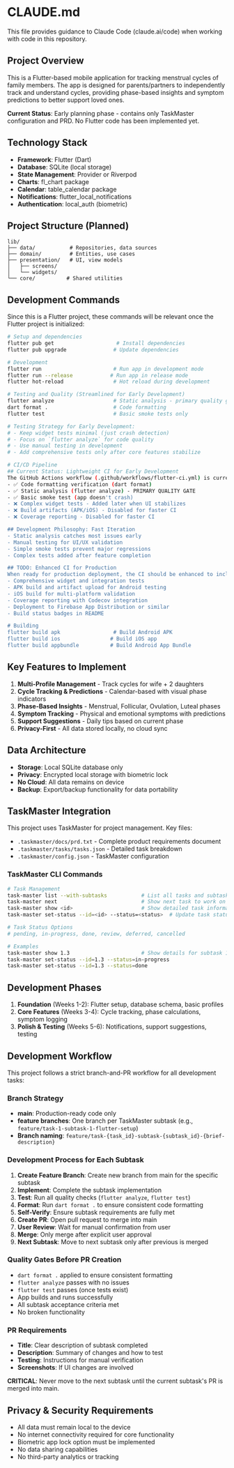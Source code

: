# CLAUDE.md

This file provides guidance to Claude Code (claude.ai/code) when working with code in this repository.

## Project Overview

This is a Flutter-based mobile application for tracking menstrual cycles of family members. The app is designed for parents/partners to independently track and understand cycles, providing phase-based insights and symptom predictions to better support loved ones.

**Current Status**: Early planning phase - contains only TaskMaster configuration and PRD. No Flutter code has been implemented yet.

## Technology Stack

- **Framework**: Flutter (Dart)
- **Database**: SQLite (local storage)
- **State Management**: Provider or Riverpod
- **Charts**: fl_chart package
- **Calendar**: table_calendar package
- **Notifications**: flutter_local_notifications
- **Authentication**: local_auth (biometric)

## Project Structure (Planned)

```
lib/
├── data/           # Repositories, data sources
├── domain/         # Entities, use cases
├── presentation/   # UI, view models
│   ├── screens/
│   └── widgets/
└── core/          # Shared utilities
```

## Development Commands

Since this is a Flutter project, these commands will be relevant once the Flutter project is initialized:

```bash
# Setup and dependencies
flutter pub get                    # Install dependencies
flutter pub upgrade               # Update dependencies

# Development
flutter run                       # Run app in development mode
flutter run --release            # Run app in release mode
flutter hot-reload                # Hot reload during development

# Testing and Quality (Streamlined for Early Development)
flutter analyze                   # Static analysis - primary quality gate
dart format .                     # Code formatting
flutter test                      # Basic smoke tests only

# Testing Strategy for Early Development:
# - Keep widget tests minimal (just crash detection)
# - Focus on `flutter analyze` for code quality
# - Use manual testing in development
# - Add comprehensive tests only after core features stabilize

# CI/CD Pipeline
## Current Status: Lightweight CI for Early Development
The GitHub Actions workflow (.github/workflows/flutter-ci.yml) is currently simplified for early development:
- ✅ Code formatting verification (dart format)
- ✅ Static analysis (flutter analyze) - PRIMARY QUALITY GATE
- ✅ Basic smoke test (app doesn't crash)
- ❌ Complex widget tests - Added later when UI stabilizes
- ❌ Build artifacts (APK/iOS) - Disabled for faster CI
- ❌ Coverage reporting - Disabled for faster CI

## Development Philosophy: Fast Iteration
- Static analysis catches most issues early
- Manual testing for UI/UX validation  
- Simple smoke tests prevent major regressions
- Complex tests added after feature completion

## TODO: Enhanced CI for Production
When ready for production deployment, the CI should be enhanced to include:
- Comprehensive widget and integration tests
- APK build and artifact upload for Android testing
- iOS build for multi-platform validation
- Coverage reporting with Codecov integration
- Deployment to Firebase App Distribution or similar
- Build status badges in README

# Building
flutter build apk                 # Build Android APK
flutter build ios                # Build iOS app
flutter build appbundle          # Build Android App Bundle
```

## Key Features to Implement

1. **Multi-Profile Management** - Track cycles for wife + 2 daughters
2. **Cycle Tracking & Predictions** - Calendar-based with visual phase indicators
3. **Phase-Based Insights** - Menstrual, Follicular, Ovulation, Luteal phases
4. **Symptom Tracking** - Physical and emotional symptoms with predictions
5. **Support Suggestions** - Daily tips based on current phase
6. **Privacy-First** - All data stored locally, no cloud sync

## Data Architecture

- **Storage**: Local SQLite database only
- **Privacy**: Encrypted local storage with biometric lock
- **No Cloud**: All data remains on device
- **Backup**: Export/backup functionality for data portability

## TaskMaster Integration

This project uses TaskMaster for project management. Key files:
- `.taskmaster/docs/prd.txt` - Complete product requirements document
- `.taskmaster/tasks/tasks.json` - Detailed task breakdown
- `.taskmaster/config.json` - TaskMaster configuration

### TaskMaster CLI Commands

```bash
# Task Management
task-master list --with-subtasks           # List all tasks and subtasks
task-master next                           # Show next task to work on
task-master show <id>                      # Show detailed task information
task-master set-status --id=<id> --status=<status>  # Update task status

# Task Status Options
# pending, in-progress, done, review, deferred, cancelled

# Examples
task-master show 1.3                       # Show details for subtask 1.3
task-master set-status --id=1.3 --status=in-progress
task-master set-status --id=1.3 --status=done
```

## Development Phases

1. **Foundation** (Weeks 1-2): Flutter setup, database schema, basic profiles
2. **Core Features** (Weeks 3-4): Cycle tracking, phase calculations, symptom logging
3. **Polish & Testing** (Weeks 5-6): Notifications, support suggestions, testing

## Development Workflow

This project follows a strict branch-and-PR workflow for all development tasks:

### Branch Strategy
- **main**: Production-ready code only
- **feature branches**: One branch per TaskMaster subtask (e.g., `feature/task-1-subtask-1-flutter-setup`)
- **Branch naming**: `feature/task-{task_id}-subtask-{subtask_id}-{brief-description}`

### Development Process for Each Subtask
1. **Create Feature Branch**: Create new branch from main for the specific subtask
2. **Implement**: Complete the subtask implementation
3. **Test**: Run all quality checks (`flutter analyze`, `flutter test`)
4. **Format**: Run `dart format .` to ensure consistent code formatting
5. **Self-Verify**: Ensure subtask requirements are fully met
6. **Create PR**: Open pull request to merge into main
7. **User Review**: Wait for manual confirmation from user
8. **Merge**: Only merge after explicit user approval
9. **Next Subtask**: Move to next subtask only after previous is merged

### Quality Gates Before PR Creation
- `dart format .` applied to ensure consistent formatting
- `flutter analyze` passes with no issues
- `flutter test` passes (once tests exist)
- App builds and runs successfully
- All subtask acceptance criteria met
- No broken functionality

### PR Requirements
- **Title**: Clear description of subtask completed
- **Description**: Summary of changes and how to test
- **Testing**: Instructions for manual verification
- **Screenshots**: If UI changes are involved

**CRITICAL**: Never move to the next subtask until the current subtask's PR is merged into main.

## Privacy & Security Requirements

- All data must remain local to the device
- No internet connectivity required for core functionality
- Biometric app lock option must be implemented
- No data sharing capabilities
- No third-party analytics or tracking